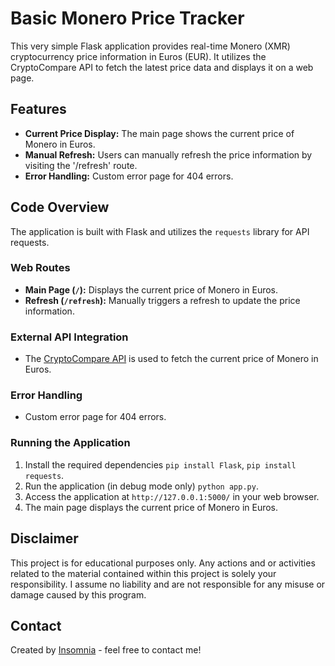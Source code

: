# Basic Monero Price Tracker

This very simple Flask application provides real-time Monero (XMR) cryptocurrency price information in Euros (EUR). It utilizes the CryptoCompare API to fetch the latest price data and displays it on a web page.

## Features

- **Current Price Display:** The main page shows the current price of Monero in Euros.
- **Manual Refresh:** Users can manually refresh the price information by visiting the '/refresh' route.
- **Error Handling:** Custom error page for 404 errors.

## Code Overview

The application is built with Flask and utilizes the `requests` library for API requests.

### Web Routes

- **Main Page (`/`):** Displays the current price of Monero in Euros.
- **Refresh (`/refresh`):** Manually triggers a refresh to update the price information.

### External API Integration

- The [CryptoCompare API](https://min-api.cryptocompare.com/) is used to fetch the current price of Monero in Euros.

### Error Handling

- Custom error page for 404 errors.

### Running the Application

1. Install the required dependencies `pip install Flask`, `pip install requests`.
2. Run the application (in debug mode only) `python app.py`.
3. Access the application at `http://127.0.0.1:5000/` in your web browser.
4. The main page displays the current price of Monero in Euros.

## Disclaimer

This project is for educational purposes only. Any actions and or activities related to the material contained within this project is solely your responsibility. I assume no liability and are not responsible for any misuse or damage caused by this program.

## Contact

Created by [Insomnia](https://github.com/currentlyonciawatchlist/) - feel free to contact me!
